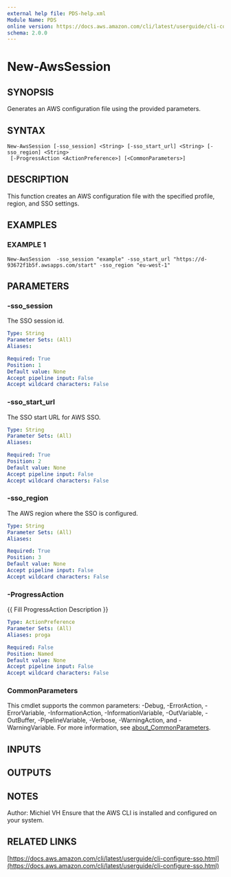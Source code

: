 ```yaml
---
external help file: PDS-help.xml
Module Name: PDS
online version: https://docs.aws.amazon.com/cli/latest/userguide/cli-configure-sso.html
schema: 2.0.0
---
```


# New-AwsSession

## SYNOPSIS
Generates an AWS configuration file using the provided parameters.

## SYNTAX

```
New-AwsSession [-sso_session] <String> [-sso_start_url] <String> [-sso_region] <String>
 [-ProgressAction <ActionPreference>] [<CommonParameters>]
```

## DESCRIPTION
This function creates an AWS configuration file with the specified profile, region, and SSO settings.

## EXAMPLES

### EXAMPLE 1
```
New-AwsSession  -sso_session "example" -sso_start_url "https://d-93672f1b5f.awsapps.com/start" -sso_region "eu-west-1"
```

## PARAMETERS

### -sso_session
The SSO session id.

```yaml
Type: String
Parameter Sets: (All)
Aliases:

Required: True
Position: 1
Default value: None
Accept pipeline input: False
Accept wildcard characters: False
```

### -sso_start_url
The SSO start URL for AWS SSO.

```yaml
Type: String
Parameter Sets: (All)
Aliases:

Required: True
Position: 2
Default value: None
Accept pipeline input: False
Accept wildcard characters: False
```

### -sso_region
The AWS region where the SSO is configured.

```yaml
Type: String
Parameter Sets: (All)
Aliases:

Required: True
Position: 3
Default value: None
Accept pipeline input: False
Accept wildcard characters: False
```

### -ProgressAction
{{ Fill ProgressAction Description }}

```yaml
Type: ActionPreference
Parameter Sets: (All)
Aliases: proga

Required: False
Position: Named
Default value: None
Accept pipeline input: False
Accept wildcard characters: False
```

### CommonParameters
This cmdlet supports the common parameters: -Debug, -ErrorAction, -ErrorVariable, -InformationAction, -InformationVariable, -OutVariable, -OutBuffer, -PipelineVariable, -Verbose, -WarningAction, and -WarningVariable. For more information, see [about_CommonParameters](http://go.microsoft.com/fwlink/?LinkID=113216).

## INPUTS

## OUTPUTS

## NOTES
Author: Michiel VH
Ensure that the AWS CLI is installed and configured on your system.

## RELATED LINKS

[https://docs.aws.amazon.com/cli/latest/userguide/cli-configure-sso.html](https://docs.aws.amazon.com/cli/latest/userguide/cli-configure-sso.html)

